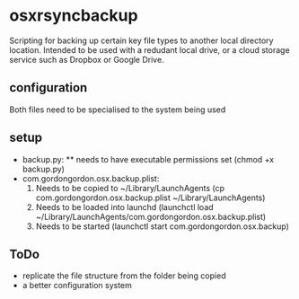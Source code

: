 osxrsyncbackup
==============
Scripting for backing up certain key file types to another local directory location. Intended to be used with a redudant local drive, or a cloud storage service such as Dropbox or Google Drive.

configuration
-------------
Both files need to be specialised to the system being used

setup
-----
* backup.py:
** needs to have executable permissions set (chmod +x backup.py)
* com.gordongordon.osx.backup.plist:
    1) Needs to be copied to ~/Library/LaunchAgents (cp com.gordongordon.osx.backup.plist ~/Library/LaunchAgents)
    2) Needs to be loaded into launchd (launchctl load ~/Library/LaunchAgents/com.gordongordon.osx.backup.plist)
    3) Needs to be started (launchctl start com.gordongordon.osx.backup)
    
ToDo
----
* replicate the file structure from the folder being copied
* a better configuration system